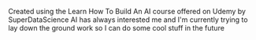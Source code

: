 Created using the Learn How To Build An AI course offered on Udemy by SuperDataScience
AI has always interested me and I'm currently trying to lay down the ground work so I can do some cool stuff in the future
